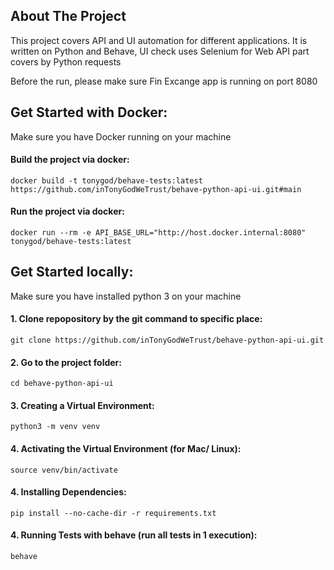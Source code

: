 
## About The Project

This project covers API and UI automation for different applications.
It is written on Python and Behave, UI check uses Selenium for Web
API part covers by Python requests

Before the run, please make sure Fin Excange app is running on port 8080
## Get Started with Docker:
Make sure you have Docker running on your machine
#### Build the project via docker:
    docker build -t tonygod/behave-tests:latest https://github.com/inTonyGodWeTrust/behave-python-api-ui.git#main
#### Run the project via docker:
    docker run --rm -e API_BASE_URL="http://host.docker.internal:8080" tonygod/behave-tests:latest
## Get Started locally:
Make sure you have installed python 3 on your machine

#### 1. Clone repopository by the git command to specific place:
    git clone https://github.com/inTonyGodWeTrust/behave-python-api-ui.git
#### 2. Go to the project folder:
    cd behave-python-api-ui
#### 3. Creating a Virtual Environment:
    python3 -m venv venv
#### 4. Activating the Virtual Environment (for Mac/ Linux):
    source venv/bin/activate
#### 4. Installing Dependencies:
    pip install --no-cache-dir -r requirements.txt
#### 4. Running Tests with behave (run all tests in 1 execution):
    behave    
